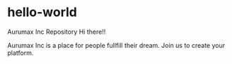 # hello-world
Aurumax Inc Repository
Hi there!!

Aurumax Inc is a place for people fullfill their dream. Join us to create your platform. 
